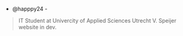 - @happpy24 -
> IT Student at Univercity of Applied Sciences Utrecht
> V. Speijer
> website in dev.

